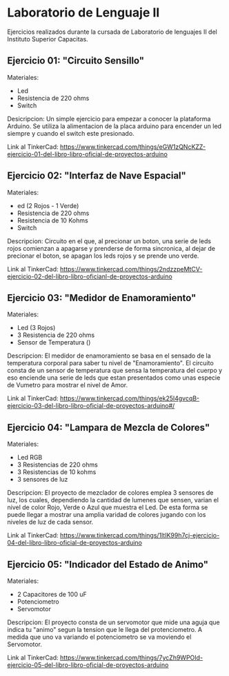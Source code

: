 # Laboratorio de Lenguaje II
Ejercicios realizados durante la cursada de Laboratorio de lenguajes II del Instituto Superior Capacitas.

Ejercicio 01: "Circuito Sensillo"
-

Materiales: 
- Led
- Resistencia de 220 ohms
- Switch

Desicripcion:
  Un simple ejercicio para empezar a conocer la plataforma Arduino. Se utiliza la alimentacion de la placa arduino para encender un led siempre y cuando el switch este presionado.
  
Link al TinkerCad: https://www.tinkercad.com/things/eGW1zQNcKZZ-ejercicio-01-del-libro-libro-oficial-de-proyectos-arduino
  
Ejercicio 02: "Interfaz de Nave Espacial"
-
  
Materiales:
  - ed (2 Rojos - 1 Verde)
  - Resistencia de 220 ohms
  - Resistencia de 10 Kohms
  - Switch
  
Descripcion:
  Circuito en el que, al precionar un boton, una serie de leds rojos comienzan a apagarse y prenderse de forma sincronica, al dejar de precionar el boton, se apagan los leds rojos y se prende uno verde.
  
Link al TinkerCad: https://www.tinkercad.com/things/2ndzzpeMtCV-ejercicio-02-del-libro-libro-oficianl-de-proyectos-arduino
  
Ejercicio 03: "Medidor de Enamoramiento"
-
  
Materiales:
  - Led (3 Rojos)
  - 3 Resistencia de 220 ohms
  - Sensor de Temperatura ()
  
Descripcion:
  El medidor de enamoramiento se basa en el sensado de la temperatura corporal para saber tu nivel de "Enamoramiento". El circuito consta de un sensor de temperatura que sensa la temperatura del cuerpo y eso enciende una serie de leds que estan presentados como unas especie de Vumetro para mostrar el nivel de Amor.
  
Link al TinkerCad: https://www.tinkercad.com/things/ek25l4gvcqB-ejercicio-03-del-libro-libro-oficial-de-proyectos-arduino#/
  
Ejercicio 04: "Lampara de Mezcla de Colores"
-
  
Materiales:
  - Led RGB
  - 3 Resistencias de 220 ohms
  - 3 Resistencias de 10 kohms
  - 3 sensores de luz
    
Descripcion:
  El proyecto de mezclador de colores emplea 3 sensores de luz, los cuales, dependiendo la cantidad de lumenes que sensen, varian el nivel de color Rojo, Verde o Azul que muestra el Led. De esta forma se puede llegar a mostrar una amplia varidad de colores jugando con los niveles de luz de cada sensor.
  
Link al TinkerCad: https://www.tinkercad.com/things/1ltIK99h7cj-ejercicio-04-del-libro-libro-oficial-de-proyectos-arduino

Ejercicio 05: "Indicador del Estado de Animo"
-

Materiales:
  - 2 Capacitores de 100 uF
  - Potenciometro
  - Servomotor
  
Descripcion:
  El proyecto consta de un servomotor que mide una aguja que indica tu "animo" segun la tension que le llega del protenciometro. A medida que uno va variando el potenciometro se va moviendo el Servomotor.
  
Link al TinkerCad: https://www.tinkercad.com/things/7ycZh9WPOId-ejercicio-05-del-libro-libro-oficial-de-proyectos-arduino

